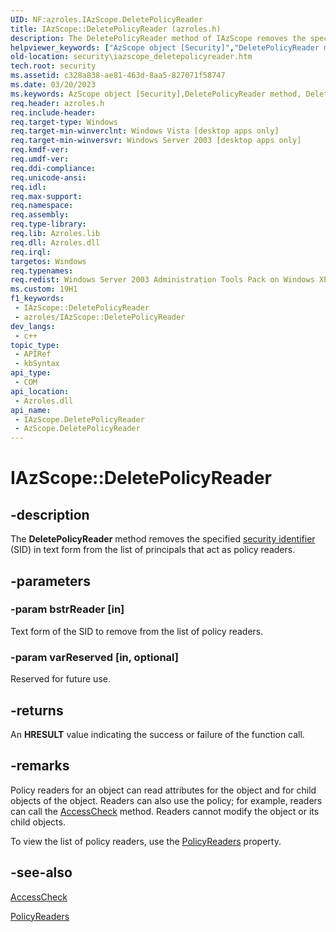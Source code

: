 ```yaml
---
UID: NF:azroles.IAzScope.DeletePolicyReader
title: IAzScope::DeletePolicyReader (azroles.h)
description: The DeletePolicyReader method of IAzScope removes the specified security identifier in text form from the list of principals that act as policy readers.
helpviewer_keywords: ["AzScope object [Security]","DeletePolicyReader method","DeletePolicyReader","DeletePolicyReader method [Security]","DeletePolicyReader method [Security]","AzScope object","DeletePolicyReader method [Security]","IAzScope interface","IAzScope interface [Security]","DeletePolicyReader method","IAzScope.DeletePolicyReader","IAzScope::DeletePolicyReader","azroles/IAzScope::DeletePolicyReader","security.iazscope_deletepolicyreader"]
old-location: security\iazscope_deletepolicyreader.htm
tech.root: security
ms.assetid: c328a838-ae81-463d-8aa5-827071f58747
ms.date: 03/20/2023
ms.keywords: AzScope object [Security],DeletePolicyReader method, DeletePolicyReader, DeletePolicyReader method [Security], DeletePolicyReader method [Security],AzScope object, DeletePolicyReader method [Security],IAzScope interface, IAzScope interface [Security],DeletePolicyReader method, IAzScope.DeletePolicyReader, IAzScope::DeletePolicyReader, azroles/IAzScope::DeletePolicyReader, security.iazscope_deletepolicyreader
req.header: azroles.h
req.include-header: 
req.target-type: Windows
req.target-min-winverclnt: Windows Vista [desktop apps only]
req.target-min-winversvr: Windows Server 2003 [desktop apps only]
req.kmdf-ver: 
req.umdf-ver: 
req.ddi-compliance: 
req.unicode-ansi: 
req.idl: 
req.max-support: 
req.namespace: 
req.assembly: 
req.type-library: 
req.lib: Azroles.lib
req.dll: Azroles.dll
req.irql: 
targetos: Windows
req.typenames: 
req.redist: Windows Server 2003 Administration Tools Pack on Windows XP
ms.custom: 19H1
f1_keywords:
 - IAzScope::DeletePolicyReader
 - azroles/IAzScope::DeletePolicyReader
dev_langs:
 - c++
topic_type:
 - APIRef
 - kbSyntax
api_type:
 - COM
api_location:
 - Azroles.dll
api_name:
 - IAzScope.DeletePolicyReader
 - AzScope.DeletePolicyReader
---
```


# IAzScope::DeletePolicyReader

## -description

The **DeletePolicyReader** method removes the specified [security identifier](/windows/win32/SecGloss/s-gly) (SID) in text form from the list of principals that act as policy readers.

## -parameters

### -param bstrReader [in]

Text form of the SID to remove from the list of policy readers.

### -param varReserved [in, optional]

Reserved for future use.

## -returns

An **HRESULT** value indicating the success or failure of the function call.

## -remarks

Policy readers for an object can read attributes for the object and for child objects of the object. Readers can also  use the policy; for example, readers can call the [AccessCheck](nf-azroles-iazclientcontext-accesscheck.md) method. Readers cannot modify the object or its child objects.

To view the list of policy readers, use the [PolicyReaders](nf-azroles-iazscope-get_policyreaders.md) property.

## -see-also

[AccessCheck](nf-azroles-iazclientcontext-accesscheck.md)

[PolicyReaders](nf-azroles-iazscope-get_policyreaders.md)
